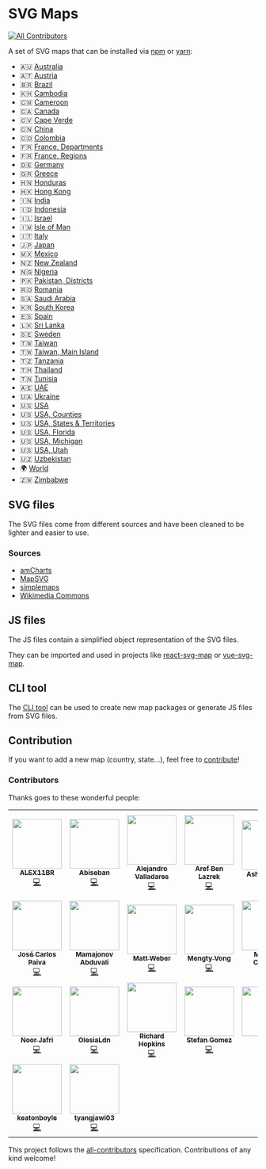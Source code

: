 # SVG Maps
<!-- ALL-CONTRIBUTORS-BADGE:START - Do not remove or modify this section -->
[![All Contributors](https://img.shields.io/badge/all_contributors-23-green.svg)](#contributors)
<!-- ALL-CONTRIBUTORS-BADGE:END -->

A set of SVG maps that can be installed via [npm](https://www.npmjs.com) or [yarn](https://yarnpkg.com):
* 🇦🇺 [Australia](packages/australia)
* 🇦🇹 [Austria](packages/austria)
* 🇧🇷 [Brazil](packages/brazil)
* 🇰🇭 [Cambodia](packages/cambodia)
* 🇨🇲 [Cameroon](packages/cameroon)
* 🇨🇦 [Canada](packages/canada)
* 🇨🇻 [Cape Verde](packages/cape-verde)
* 🇨🇳 [China](packages/china)
* 🇨🇴 [Colombia](packages/colombia)
* 🇫🇷 [France, Departments](packages/france.departments)
* 🇫🇷 [France, Regions](packages/france.regions)
* 🇩🇪 [Germany](packages/germany)
* 🇬🇷 [Greece](packages/greece)
* 🇭🇳 [Honduras](packages/honduras)
* 🇭🇰 [Hong Kong](packages/hong-kong)
* 🇮🇳 [India](packages/india)
* 🇮🇩 [Indonesia](packages/indonesia)
* 🇮🇱 [Israel](packages/israel)
* 🇮🇲 [Isle of Man](packages/isle-of-man)
* 🇮🇹 [Italy](packages/italy)
* 🇯🇵 [Japan](packages/japan)
* 🇲🇽 [Mexico](packages/mexico)
* 🇳🇿 [New Zealand](packages/new-zealand)
* 🇳🇬 [Nigeria](packages/nigeria)
* 🇵🇰 [Pakistan, Districts](packages/pakistan.districts)
* 🇷🇴 [Romania](packages/romania)
* 🇸🇦 [Saudi Arabia](packages/saudi-arabia)
* 🇰🇷 [South Korea](packages/south-korea)
* 🇪🇸 [Spain](packages/spain)
* 🇱🇰 [Sri Lanka](packages/sri-lanka)
* 🇸🇪 [Sweden](packages/sweden)
* 🇹🇼 [Taiwan](packages/taiwan)
* 🇹🇼 [Taiwan, Main Island](packages/taiwan.main)
* 🇹🇿 [Tanzania](packages/tanzania)
* 🇹🇭 [Thailand](packages/thailand)
* 🇹🇳 [Tunisia](packages/tunisia)
* 🇦🇪 [UAE](packages/uae)
* 🇺🇦 [Ukraine](packages/ukraine)
* 🇺🇸 [USA](packages/usa)
* 🇺🇸 [USA, Counties](packages/usa.counties)
* 🇺🇸 [USA, States & Territories](packages/usa-.states-territories)
* 🇺🇸 [USA, Florida](packages/usa.florida)
* 🇺🇸 [USA, Michigan](packages/usa.michigan)
* 🇺🇸 [USA, Utah](packages/usa.utah)
* 🇺🇿 [Uzbekistan](packages/uzbekistan)
* 🌍 [World](packages/world)
* 🇿🇼 [Zimbabwe](packages/zimbabwe)

## SVG files

The SVG files come from different sources and have been cleaned to be lighter and easier to use.

### Sources

* [amCharts](https://www.amcharts.com/)
* [MapSVG](https://mapsvg.com/)
* [simplemaps](https://simplemaps.com/)
* [Wikimedia Commons](https://commons.wikimedia.org/)

## JS files

The JS files contain a simplified object representation of the SVG files.

They can be imported and used in projects like [react-svg-map](https://github.com/VictorCazanave/react-svg-map) or [vue-svg-map](https://github.com/VictorCazanave/vue-svg-map).

## CLI tool

The [CLI tool](packages/cli) can be used to create new map packages or generate JS files from SVG files.

## Contribution

If you want to add a new map (country, state...), feel free to [contribute](CONTRIBUTING.md)!

### Contributors

Thanks goes to these wonderful people:

<!-- ALL-CONTRIBUTORS-LIST:START - Do not remove or modify this section -->
<!-- prettier-ignore-start -->
<!-- markdownlint-disable -->
<table>
  <tr>
    <td align="center"><a href="https://github.com/ALEX11BR"><img src="https://avatars.githubusercontent.com/u/49609151?v=4?s=100" width="100px;" alt=""/><br /><sub><b>ALEX11BR</b></sub></a><br /><a href="https://github.com/VictorCazanave/svg-maps/commits?author=ALEX11BR" title="Code">💻</a></td>
    <td align="center"><a href="https://github.com/Abiseban147"><img src="https://avatars2.githubusercontent.com/u/31163831?v=4?s=100" width="100px;" alt=""/><br /><sub><b>Abiseban</b></sub></a><br /><a href="https://github.com/VictorCazanave/svg-maps/commits?author=Abiseban147" title="Code">💻</a></td>
    <td align="center"><a href="https://github.com/avalladaresm"><img src="https://avatars3.githubusercontent.com/u/4381970?v=4?s=100" width="100px;" alt=""/><br /><sub><b>Alejandro Valladares</b></sub></a><br /><a href="https://github.com/VictorCazanave/svg-maps/commits?author=avalladaresm" title="Code">💻</a></td>
    <td align="center"><a href="https://github.com/aref-lazrek"><img src="https://avatars3.githubusercontent.com/u/13694905?v=4?s=100" width="100px;" alt=""/><br /><sub><b>Aref Ben Lazrek</b></sub></a><br /><a href="https://github.com/VictorCazanave/svg-maps/commits?author=aref-lazrek" title="Code">💻</a></td>
    <td align="center"><a href="https://github.com/ashmidgley"><img src="https://avatars2.githubusercontent.com/u/13953984?v=4?s=100" width="100px;" alt=""/><br /><sub><b>Ash Midgley</b></sub></a><br /><a href="https://github.com/VictorCazanave/svg-maps/commits?author=ashmidgley" title="Documentation">📖</a></td>
    <td align="center"><a href="https://github.com/ashvalejohn"><img src="https://avatars0.githubusercontent.com/u/15790488?v=4?s=100" width="100px;" alt=""/><br /><sub><b>Ashley Valenzuela Johnson</b></sub></a><br /><a href="https://github.com/VictorCazanave/svg-maps/commits?author=ashvalejohn" title="Code">💻</a></td>
    <td align="center"><a href="https://github.com/fatima3558"><img src="https://avatars.githubusercontent.com/u/48227264?v=4?s=100" width="100px;" alt=""/><br /><sub><b>Fatima Gomez</b></sub></a><br /><a href="https://github.com/VictorCazanave/svg-maps/commits?author=fatima3558" title="Code">💻</a></td>
  </tr>
  <tr>
    <td align="center"><a href="https://github.com/josepaiva94"><img src="https://avatars3.githubusercontent.com/u/2206344?v=4?s=100" width="100px;" alt=""/><br /><sub><b>José Carlos Paiva</b></sub></a><br /><a href="https://github.com/VictorCazanave/svg-maps/commits?author=josepaiva94" title="Code">💻</a></td>
    <td align="center"><a href="https://github.com/Disctanger"><img src="https://avatars3.githubusercontent.com/u/10447714?v=4?s=100" width="100px;" alt=""/><br /><sub><b>Mamajonov Abduvali</b></sub></a><br /><a href="https://github.com/VictorCazanave/svg-maps/commits?author=Disctanger" title="Code">💻</a></td>
    <td align="center"><a href="https://feldmanweber.com"><img src="https://avatars0.githubusercontent.com/u/18507767?v=4?s=100" width="100px;" alt=""/><br /><sub><b>Matt Weber</b></sub></a><br /><a href="https://github.com/VictorCazanave/svg-maps/commits?author=weber93" title="Code">💻</a></td>
    <td align="center"><a href="https://github.com/vongmengty"><img src="https://avatars3.githubusercontent.com/u/19471093?v=4?s=100" width="100px;" alt=""/><br /><sub><b>Mengty Vong</b></sub></a><br /><a href="https://github.com/VictorCazanave/svg-maps/commits?author=vongmengty" title="Code">💻</a></td>
    <td align="center"><a href="http://licorneltd.tech"><img src="https://avatars2.githubusercontent.com/u/7737341?v=4?s=100" width="100px;" alt=""/><br /><sub><b>Michael Chukwu</b></sub></a><br /><a href="https://github.com/VictorCazanave/svg-maps/commits?author=michaelchukwu" title="Code">💻</a></td>
    <td align="center"><a href="http://apper.tech"><img src="https://avatars2.githubusercontent.com/u/35299529?v=4?s=100" width="100px;" alt=""/><br /><sub><b>Muhammed Mazen Hafez</b></sub></a><br /><a href="https://github.com/VictorCazanave/svg-maps/commits?author=mh-mazen" title="Code">💻</a></td>
    <td align="center"><a href="https://github.com/Chitova263"><img src="https://avatars2.githubusercontent.com/u/33910227?v=4?s=100" width="100px;" alt=""/><br /><sub><b>Nigel Mukandi</b></sub></a><br /><a href="https://github.com/VictorCazanave/svg-maps/commits?author=Chitova263" title="Code">💻</a></td>
  </tr>
  <tr>
    <td align="center"><a href="https://noorjafri.com"><img src="https://avatars3.githubusercontent.com/u/13905049?v=4?s=100" width="100px;" alt=""/><br /><sub><b>Noor Jafri</b></sub></a><br /><a href="https://github.com/VictorCazanave/svg-maps/commits?author=nurely" title="Code">💻</a></td>
    <td align="center"><a href="https://github.com/OsyaLdn"><img src="https://avatars2.githubusercontent.com/u/11708080?v=4?s=100" width="100px;" alt=""/><br /><sub><b>OlesiaLdn</b></sub></a><br /><a href="https://github.com/VictorCazanave/svg-maps/commits?author=OsyaLdn" title="Code">💻</a></td>
    <td align="center"><a href="http://k9-build.blogspot.co.uk/"><img src="https://avatars1.githubusercontent.com/u/5486945?v=4?s=100" width="100px;" alt=""/><br /><sub><b>Richard Hopkins</b></sub></a><br /><a href="https://github.com/VictorCazanave/svg-maps/commits?author=hopkira" title="Code">💻</a></td>
    <td align="center"><a href="https://www.linkedin.com/in/stefangomez"><img src="https://avatars2.githubusercontent.com/u/346081?v=4?s=100" width="100px;" alt=""/><br /><sub><b>Stefan Gomez</b></sub></a><br /><a href="https://github.com/VictorCazanave/svg-maps/commits?author=stefangomez" title="Code">💻</a></td>
    <td align="center"><a href="https://github.com/tae8838"><img src="https://avatars3.githubusercontent.com/u/7782153?v=4?s=100" width="100px;" alt=""/><br /><sub><b>Tae</b></sub></a><br /><a href="https://github.com/VictorCazanave/svg-maps/commits?author=tae8838" title="Code">💻</a></td>
    <td align="center"><a href="https://github.com/eliDatamix"><img src="https://avatars3.githubusercontent.com/u/61228529?v=4?s=100" width="100px;" alt=""/><br /><sub><b>eliDatamix</b></sub></a><br /><a href="https://github.com/VictorCazanave/svg-maps/commits?author=eliDatamix" title="Code">💻</a></td>
    <td align="center"><a href="https://github.com/fbouhamd"><img src="https://avatars.githubusercontent.com/u/33428552?v=4?s=100" width="100px;" alt=""/><br /><sub><b>fbouhamd</b></sub></a><br /><a href="https://github.com/VictorCazanave/svg-maps/commits?author=fbouhamd" title="Code">💻</a></td>
  </tr>
  <tr>
    <td align="center"><a href="https://github.com/keatonboyle"><img src="https://avatars3.githubusercontent.com/u/3393465?v=4?s=100" width="100px;" alt=""/><br /><sub><b>keatonboyle</b></sub></a><br /><a href="https://github.com/VictorCazanave/svg-maps/commits?author=keatonboyle" title="Code">💻</a></td>
    <td align="center"><a href="https://github.com/tyangjawi03"><img src="https://avatars0.githubusercontent.com/u/7666467?v=4?s=100" width="100px;" alt=""/><br /><sub><b>tyangjawi03</b></sub></a><br /><a href="https://github.com/VictorCazanave/svg-maps/commits?author=tyangjawi03" title="Code">💻</a></td>
  </tr>
</table>

<!-- markdownlint-restore -->
<!-- prettier-ignore-end -->

<!-- ALL-CONTRIBUTORS-LIST:END -->

This project follows the [all-contributors](https://github.com/all-contributors/all-contributors) specification. Contributions of any kind welcome!
